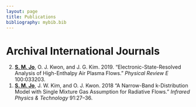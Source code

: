 ```yaml
---
layout: page
title: Publications
bibliography: mybib.bib
---
```


# Archival International Journals

<ol reversed>
 <li>
 <div id="ref-jo2019PRE" class="csl-entry" role="doc-biblioentry"> 
 <b><u>S. M. Jo</u></b>, O. J. Kwon, and J. G. Kim. 2019. <span>“<span>E</span>lectronic-State-Resolved Analysis of High-Enthalpy Air Plasma 
 Flows.”</span> <em>Physical Review E</em> 100:033203.
 </div>
 </li>
 <li>
 <div id="ref-jo2018Infrared" class="csl-entry" role="doc-biblioentry"> 
 <b><u>S. M. Jo</u></b>, J. W. Kim, and O. J. Kwon. 2018 <span>“<span>A</span> Narrow-Band k-Distribution Model with Single Mixture Gas Assumption 
 for Radiative Flows.”</span> <em>Infrared Physics &amp; Technology</em> 91:27–36.
 </div>
 </li>
</ol>
